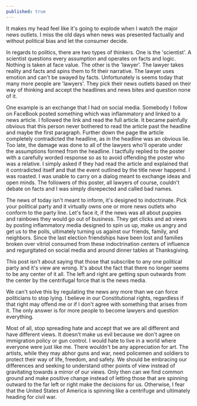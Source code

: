 ```yaml
---
published: true
---
```


It makes my head feel like it's going to explode when I watch the major news outlets. I miss the old days when news was presented factually and without political bias and let the consumer decide.

In regards to politics, there are two types of thinkers. One is the 'scientist'. A scientist questions every assumption and operates on facts and logic. Nothing is taken at face value. The other is the 'lawyer'. The lawyer takes reality and facts and spins them to fit their narrative. The lawyer uses emotion and can't be swayed by facts. Unfortunately is seems today that many more people are 'lawyers'. They pick their news outlets based on their way of thinking and accept the headlines and news bites and question none of it.

One example is an exchange that I had on social media. Somebody I follow on FaceBook posted something which was inflammatory and linked to a news article. I followed the link and read the full article. It became painfully obvious that this person never bothered to read the article past the headline and maybe the first paragraph. Further down the page the article completely contradicted the headline, as in the headline was an obvious lie. Too late, the damage was done to all of the lawyers who'll operate under the assumptions formed from the headline. I tactfully replied to the poster with a carefully worded response so as to avoid offending the poster who was a relative. I simply asked if they had read the article and explained that it contradicted itself and that the event outlined by the title never happend. I was roasted. I was unable to carry on a dialog meant to exchange ideas and open minds. The followers of this poster, all lawyers of course, couldn't debate on facts and I was simply disrepected and called bad names.

The news of today isn't meant to inform, it's designed to indoctrinate. Pick your political party and it virtually owns one or more news outlets who conform to the party line. Let's face it, if the news was all about puppies and rainbows they would go out of business. They get clicks and ad views by posting inflammatory media designed to spin us up, make us angry and get us to the polls, ultimately turning us against our friends, family, and neighbors. Since the last election friendships have been lost and families broken over vitriol consumed from these indoctrination centers of influence and regurgitated on social media and around dinner tables at Thanksgiving.

This post isn't about saying that those that subscribe to any one political party and it's view are wrong. It's about the fact that there no longer seems to be any center of it all. The left and right are getting spun outwards from the center by the centrifugal force that is the news media.

We can't solve this by regulating the news any more than we can force politicians to stop lying. I believe in our Constitutional rights, regardless if that right may offend me or if I don't agree with something that arises from it. The only answer is for more people to become lawyers and question everything.

Most of all, stop spreading hate and accept that we are all different and have different views. It doesn't make us evil because we don't agree on immigration policy or gun control. I would hate to live in a world where everyone were just like me. There wouldn't be any appreciation for art. The artists, while they may abhor guns and war, need policemen and soldiers to protect their way of life, freedom, and safety. We should be embracing our differences and seeking to understand other points of view instead of gravitating towards a mirror of our views. Only then can we find common ground and make positive change instead of letting those that are spinning outward to the far left or right make the decisions for us. Otherwise, I fear that the United States of America is spinning like a centrifuge and ultimately heading for civil war.